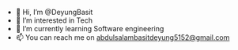 - 👋 Hi, I’m @DeyungBasit
- 👀 I’m interested in Tech
- 🌱 I’m currently learning Software engineering 
- 📫 You can reach me on abdulsalambasitdeyung5152@gmail.com

<!---
DeyungBasit/DeyungBasit is a ✨ special ✨ repository because its `README.md` (this file) appears on your GitHub profile.
You can click the Preview link to take a look at your changes.
--->

